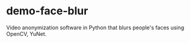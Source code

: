 # demo-face-blur
Video anonymization software in Python that blurs people's faces using OpenCV, YuNet.
